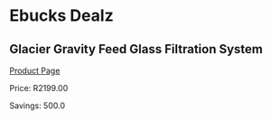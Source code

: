 
# Ebucks Dealz
## Glacier Gravity Feed Glass Filtration System
[Product Page](https://www.ebucks.com/web/shop/productSelected.do?prodId=183263751&catId=704988430)

Price: R2199.00

Savings: 500.0


	